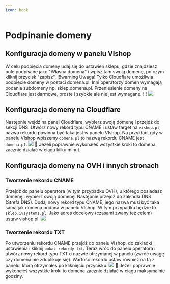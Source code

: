```yaml
---
icon: book
---
```


# Podpinanie domeny

## Konfiguracja domeny w panelu VIshop
W celu podpięcia domeny udaj się do ustawień sklepu, gdzie znajdziesz pole podpisane jako "Własna domena" i wpisz tam swoją
domenę, po czym kliknij przycisk "zapisz". 
!!!warning Uwaga!
Tylko Cloudflare umożliwia podpięcie domeny w postaci domena.pl. Inni operatorzy domen wymagają podania subdomeny
np. sklep.domena.pl. Przeniesienie domeny na Cloudflare jest darmowe, proste i szybkie ale nie jest wymagane.
!!!
![](https://i.imgur.com/3uT01E3.png)
## Konfiguracja domeny na Cloudflare
Następnie wejdź na panel Cloudflare, wybierz swoją domenę i przejdź do sekcji DNS. 
Utwórz nowy rekord typu CNAME i ustaw target na `vishop.pl`, nazwa rekordu powinna być taka jest w panelu VIshop.
Na przykład, gdy w panelu VIshop wpiszemy `domena.pl` to nazwą rekordu CNAME jest `domena.pl`.
![](https://i.imgur.com/9BkBjEg.png)
:tada: Jeżeli poprawnie wykonałeś wszystkie kroki to domena zacznie działać w ciągu kilku minut.
## Konfiguracja domeny na OVH i innych stronach
### Tworzenie rekordu CNAME
Przejdź do panelu operatora (w tym przypadku OVH), u którego posiadasz domenę i wybierz swoją domenę. Następnie przejdź
do zakładki DNS (Strefa DNS). Dodaj nowy rekord typu CNAME, jego nazwa musi być taka sama jak domena podana w panelu VIshop.
W tym przypadku będzie to `sklep.ivsystems.pl`. Jako adres docelowy (czasami zwany też celem) ustaw vishop.pl.
![](https://i.imgur.com/aYkafxG.png)
### Tworzenie rekordu TXT
Po utworzeniu rekordu CNAME przejdź do panelu VIshop, do zakładki ustawienia i kliknij `pokaż rekordy txt`. Teraz wróć do
panelu operatora i utwórz nowy rekord typu TXT o nazwie otrzymanej w panelu (zwróć uwagę czy domena nie zduplikuje się).
Wartość rekordu ustaw również na tą z panelu, którą otrzymałeś po kliknięciu przycisku.
![](https://i.imgur.com/km0zJQB.png)
:tada: Jeżeli poprawnie wykonałeś wszystkie kroki to domena zacznie działać w ciągu maksymalnie godziny.

